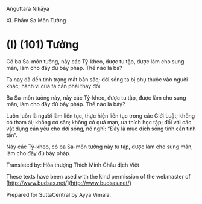 Aṅguttara Nikāya

XI. Phẩm Sa Môn Tưởng

# (I) (101) Tưởng

Có ba Sa-môn tưởng, này các Tỷ-kheo, được tu tập, được làm cho sung mãn, làm cho đầy đủ bảy pháp. Thế nào là ba?

Ta nay đã đến tình trạng mất bản sắc; đời sống ta bị phụ thuộc vào người khác; hành vi của ta cần phải thay đổi.

Ba Sa-môn tưởng này, này các Tỷ-kheo, được tu tập, được làm cho sung mãn, làm cho đầy đủ bảy pháp. Thế nào là bảy?

Luôn luôn là người làm liên tục, thực hiện liên tục trong các Giới Luật; không có tham ái; không có sân; không có quá mạn, ưa thích học tập; đối với các vật dụng cần yếu cho đời sống, nó nghĩ: “Ðây là mục đích sống tinh cần tinh tấn”.

Này các Tỷ-kheo, có ba Sa-môn tưởng này tu tập, được làm cho sung mãn, làm cho đầy đủ bảy pháp.

Translated by: Hòa thượng Thích Minh Châu dịch Việt

These texts have been used with the kind permission of the webmaster of [http://www.budsas.net/](http://www.budsas.net/)

Prepared for SuttaCentral by Ayya Vimala.